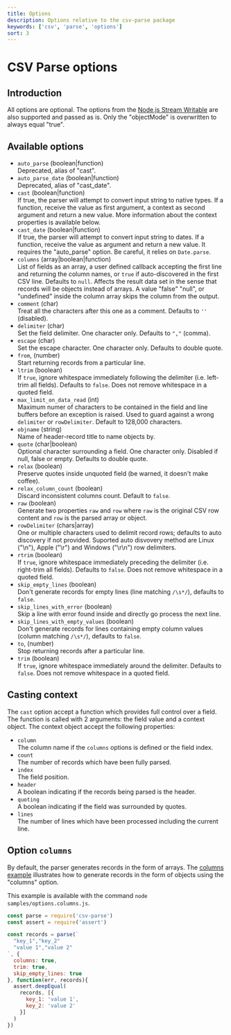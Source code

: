```yaml
---
title: Options
description: Options relative to the csv-parse package
keywords: ['csv', 'parse', 'options']
sort: 3
---
```


# CSV Parse options

## Introduction

All options are optional. The options from the [Node.js Stream Writable](https://nodejs.org/api/stream.html#stream_constructor_new_stream_writable_options) are also supported and passed as is. Only the "objectMode" is overwritten to always equal "true".

## Available options

* `auto_parse` (boolean|function)   
  Deprecated, alias of "cast".
* `auto_parse_date` (boolean|function)   
  Deprecated, alias of "cast_date".
* `cast` (boolean|function)   
  If true, the parser will attempt to convert input string to native types. If a function, receive the value as first argument, a context as second argument and return a new value. More information about the context properties is available below.
* `cast_date` (boolean|function)   
  If true, the parser will attempt to convert input string to dates. If a function, receive the value as argument and return a new value. It requires the "auto_parse" option. Be careful, it relies on `Date.parse`.
* `columns` (array|boolean|function)   
  List of fields as an array, a user defined callback accepting the first line and returning the column names, or `true` if auto-discovered in the first CSV line. Defaults to `null`. Affects the result data set in the sense that records will be objects instead of arrays. A value "false" "null", or "undefined" inside the column array skips the column from the output.
* `comment` (char)   
  Treat all the characters after this one as a comment. Defaults to `''` (disabled).
* `delimiter` (char)   
  Set the field delimiter. One character only. Defaults to `","` (comma).
* `escape` (char)   
  Set the escape character. One character only. Defaults to double quote.
* `from`, (number)   
  Start returning records from a particular line.
* `ltrim` (boolean)   
  If `true`, ignore whitespace immediately following the delimiter (i.e. left-trim all fields). Defaults to `false`. Does not remove whitespace in a quoted field.
* `max_limit_on_data_read` (int)   
  Maximum numer of characters to be contained in the field and line buffers before an exception is raised. Used to guard against a wrong `delimiter` or `rowDelimiter`. Default to 128,000 characters.
* `objname` (string)   
  Name of header-record title to name objects by.
* `quote` (char|boolean)   
  Optional character surrounding a field. One character only. Disabled if null, false or empty. Defaults to double quote.
* `relax` (boolean)   
  Preserve quotes inside unquoted field (be warned, it doesn't make coffee).
* `relax_column_count` (boolean)   
  Discard inconsistent columns count. Default to `false`.
* `raw` (boolean)   
  Generate two properties `raw` and `row` where `raw` is the original CSV row content and `row` is the parsed array or object.
* `rowDelimiter` (chars|array)   
  One or multiple characters used to delimit record rows; defaults to auto discovery if not provided. Suported auto disvovery method are Linux ("\n"), Apple ("\r") and Windows ("\r\n") row delimiters.
* `rtrim` (boolean)   
  If `true`, ignore whitespace immediately preceding the delimiter (i.e. right-trim all fields). Defaults to `false`.  Does not remove whitespace in a quoted field.
* `skip_empty_lines` (boolean)   
  Don't generate records for empty lines (line matching `/\s*/`), defaults to `false`.
* `skip_lines_with_error` (boolean)   
  Skip a line with error found inside and directly go process the next line.
* `skip_lines_with_empty_values` (boolean)   
  Don't generate records for lines containing empty column values (column matching `/\s*/`), defaults to `false`.
* `to`, (number)   
  Stop returning records after a particular line.
* `trim` (boolean)   
  If `true`, ignore whitespace immediately around the delimiter. Defaults to `false`. Does not remove whitespace in a quoted field.

## Casting context

The `cast` option accept a function which provides full control over a field.
The function is called with 2 arguments: the field value and a context object.
The context object accept the following properties: 

* `column`   
  The column name if the `columns` options is defined or the field index.
* `count`   
  The number of records which have been fully parsed.
* `index`   
  The field position.
* `header`   
  A boolean indicating if the records being parsed is the header.
* `quoting`   
  A boolean indicating if the field was surrounded by quotes.
* `lines`   
  The number of lines which have been processed including the current line.

## Option `columns`

By default, the parser generates records in the form of arrays. The [columns example](https://github.com/adaltas/node-csv-parse/blob/master/samples/options.columns.js)
illustrates how to generate records in the form of objects using the "columns" option.

This example is available with the command `node samples/options.columns.js`.

```javascript
const parse = require('csv-parse')
const assert = require('assert')

const records = parse(`
  "key_1","key_2"
  "value 1","value 2"
`, {
  columns: true,
  trim: true,
  skip_empty_lines: true
}, function(err, records){
  assert.deepEqual(
    records, [{
      key_1: 'value 1',
      key_2: 'value 2'
    }]
  )
})
```
